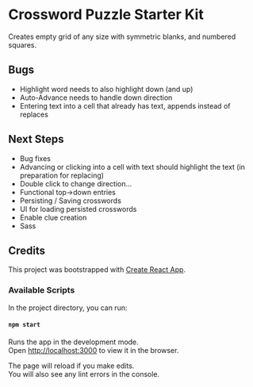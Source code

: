 # Crossword Puzzle Starter Kit

Creates empty grid of any size with symmetric blanks, and numbered squares.  

## Bugs
* Highlight word needs to also highlight down (and up)
* Auto-Advance needs to handle down direction
* Entering text into a cell that already has text, appends instead of replaces

## Next Steps

* Bug fixes
* Advancing or clicking into a cell with text should highlight the text (in preparation for replacing)
* Double click to change direction...
* Functional top->down entries
* Persisting / Saving crosswords
* UI for loading persisted crosswords
* Enable clue creation
* Sass 


## Credits

This project was bootstrapped with [Create React App](https://github.com/facebook/create-react-app).

### Available Scripts

In the project directory, you can run:

#### `npm start`

Runs the app in the development mode.<br>
Open [http://localhost:3000](http://localhost:3000) to view it in the browser.

The page will reload if you make edits.<br>
You will also see any lint errors in the console.
